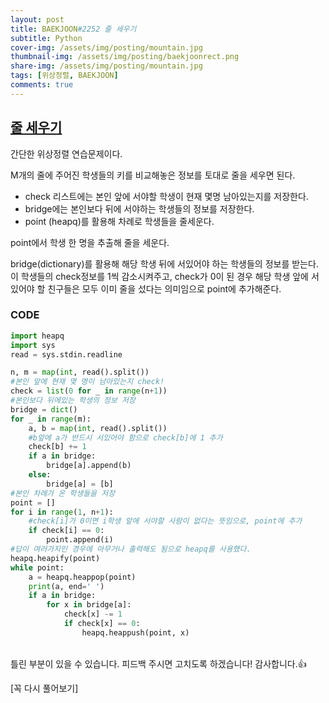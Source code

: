 ```yaml
---
layout: post
title: BAEKJOON#2252 줄 세우기
subtitle: Python
cover-img: /assets/img/posting/mountain.jpg
thumbnail-img: /assets/img/posting/baekjoonrect.png
share-img: /assets/img/posting/mountain.jpg
tags: [위상정렬, BAEKJOON]
comments: true
---
```


## [줄 세우기](https://www.acmicpc.net/problem/2252)

간단한 위상정렬 연습문제이다.

M개의 줄에 주어진 학생들의 키를 비교해놓은 정보를 토대로 줄을 세우면 된다.

- check 리스트에는 본인 앞에 서야할 학생이 현재 몇명 남아있는지를 저장한다.
- bridge에는 본인보다 뒤에 서야하는 학생들의 정보를 저장한다.
- point (heapq)를 활용해 차례로 학생들을 줄세운다.

point에서 학생 한 명을 추출해 줄을 세운다.

bridge(dictionary)를 활용해 해당 학생 뒤에 서있어야 하는 학생들의 정보를 받는다.
이 학생들의 check정보를 1씩 감소시켜주고, check가 0이 된 경우 해당 학생 앞에 서있어야 할 친구들은 모두 이미 줄을 섰다는 의미임으로 point에 추가해준다.

### CODE

```python
import heapq
import sys
read = sys.stdin.readline

n, m = map(int, read().split())
#본인 앞에 현재 몇 명이 남아있는지 check!
check = list(0 for _ in range(n+1))
#본인보다 뒤에있는 학생의 정보 저장
bridge = dict()
for _ in range(m):
    a, b = map(int, read().split())
    #b앞에 a가 반드시 서있어야 함으로 check[b]에 1 추가
    check[b] += 1
    if a in bridge:
        bridge[a].append(b)
    else:
        bridge[a] = [b]
#본인 차례가 온 학생들을 저장
point = []
for i in range(1, n+1):
    #check[i]가 0이면 i학생 앞에 서야할 사람이 없다는 뜻임으로, point에 추가
    if check[i] == 0:
        point.append(i)
#답이 여러가지인 경우에 아무거나 출력해도 됨으로 heapq를 사용했다.
heapq.heapify(point)
while point:
    a = heapq.heappop(point)
    print(a, end=' ')
    if a in bridge:
        for x in bridge[a]:
            check[x] -= 1
            if check[x] == 0:
                heapq.heappush(point, x)
```

<br>
틀린 부분이 있을 수 있습니다. 피드백 주시면 고치도록 하겠습니다!
감사합니다.👍

[꼭 다시 풀어보기]
<br>
<br>
